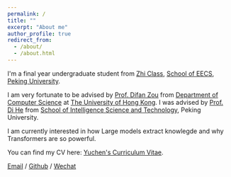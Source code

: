```yaml
---
permalink: /
title: ""
excerpt: "About me"
author_profile: true
redirect_from: 
  - /about/
  - /about.html
---
```


I'm a final year undergraduate student from [Zhi Class](https://www.cis.pku.edu.cn/rcpy/zbpy/zbjj.htm), [School of EECS](https://eecs.pku.edu.cn/), [Peking University](https://www.pku.edu.cn/).

I am very fortunate to be advised by [Prof. Difan Zou](https://difanzou.github.io/) from [Department of Computer Science](https://www.cs.hku.hk/) at [The University of Hong Kong](https://www.hku.hk/). I was advised by [Prof. Di He](https://sai.pku.edu.cn/) from [School of Intelligence Science and Technology](https://sai.pku.edu.cn/), Peking University.

I am currently interested in how Large models extract knowlegde and why Transformers are so powerful.

You can find my CV here: [Yuchen's Curriculum Vitae](../assets/CV.pdf).

[Email](wangyuchen333@stu.pku.edu.cn) / [Github](https://github.com/wangyuchen333) / [Wechat](../images/wechat.png)
